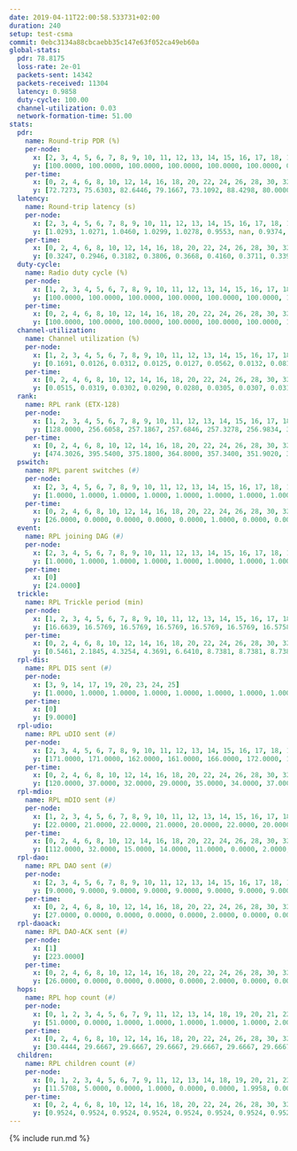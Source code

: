 ```yaml
---
date: 2019-04-11T22:00:58.533731+02:00
duration: 240
setup: test-csma
commit: 0ebc3134a88cbcaebb35c147e63f052ca49eb60a
global-stats:
  pdr: 78.8175
  loss-rate: 2e-01
  packets-sent: 14342
  packets-received: 11304
  latency: 0.9858
  duty-cycle: 100.00
  channel-utilization: 0.03
  network-formation-time: 51.00
stats:
  pdr:
    name: Round-trip PDR (%)
    per-node:
      x: [2, 3, 4, 5, 6, 7, 8, 9, 10, 11, 12, 13, 14, 15, 16, 17, 18, 19, 20, 21, 22, 23, 24, 25]
      y: [100.0000, 100.0000, 100.0000, 100.0000, 100.0000, 100.0000, 0.0000, 100.0000, 0.0000, 100.0000, 100.0000, 100.0000, 100.0000, 0.0000, 0.0000, 0.0000, 99.8361, 100.0000, 100.0000, 100.0000, 100.0000, 99.8392, 99.8316, 99.6716]
    per-time:
      x: [0, 2, 4, 6, 8, 10, 12, 14, 16, 18, 20, 22, 24, 26, 28, 30, 32, 34, 36, 38, 40, 42, 44, 46, 48, 50, 52, 54, 56, 58, 60, 62, 64, 66, 68, 70, 72, 74, 76, 78, 80, 82, 84, 86, 88, 90, 92, 94, 96, 98, 100, 102, 104, 106, 108, 110, 112, 114, 116, 118, 120, 122, 124, 126, 128, 130, 132, 134, 136, 138, 140, 142, 144, 146, 148, 150, 152, 154, 156, 158, 160, 162, 164, 166, 168, 170, 172, 174, 176, 178, 180, 182, 184, 186, 188, 190, 192, 194, 196, 198, 200, 202, 204, 206, 208, 210, 212, 214, 216, 218, 220, 222, 224, 226, 228, 230, 232, 234, 236, 238]
      y: [72.7273, 75.6303, 82.6446, 79.1667, 73.1092, 88.4298, 80.0000, 80.0000, 78.9916, 78.3333, 74.1667, 77.6860, 79.8319, 79.3388, 83.3333, 78.1513, 80.0000, 76.8595, 77.5000, 75.8333, 78.1513, 79.1667, 78.5124, 81.6667, 75.0000, 74.1667, 79.1667, 76.6667, 78.3333, 78.3333, 74.1667, 73.3333, 80.0000, 75.8333, 80.8333, 80.0000, 76.6667, 78.3333, 80.8333, 75.8333, 75.8333, 80.0000, 82.5000, 80.0000, 80.0000, 82.5000, 80.0000, 77.5000, 75.8333, 77.5000, 82.5000, 82.5000, 82.5000, 70.0000, 80.0000, 81.6667, 80.8333, 79.1667, 83.3333, 76.6667, 77.5000, 80.8333, 81.6667, 80.0000, 78.3333, 80.8333, 75.8333, 83.3333, 79.1667, 75.8333, 78.3333, 74.1667, 75.0000, 84.1667, 73.3333, 71.6667, 81.6667, 77.5000, 84.1667, 74.1667, 80.0000, 76.6667, 81.6667, 77.5000, 77.3109, 76.0331, 76.6667, 77.5000, 80.0000, 71.6667, 83.3333, 76.6667, 82.5000, 81.6667, 81.6667, 80.8333, 84.1667, 73.3333, 78.3333, 79.1667, 79.1667, 75.8333, 80.0000, 77.5000, 80.8333, 79.1667, 77.5000, 80.8333, 80.0000, 79.1667, 78.3333, 78.3333, 82.5000, 85.0000, 85.8333, 80.8333, 78.3333, 80.8333, 76.6667, 80.3279]
  latency:
    name: Round-trip latency (s)
    per-node:
      x: [2, 3, 4, 5, 6, 7, 8, 9, 10, 11, 12, 13, 14, 15, 16, 17, 18, 19, 20, 21, 22, 23, 24, 25]
      y: [1.0293, 1.0271, 1.0460, 1.0299, 1.0278, 0.9553, nan, 0.9374, nan, 0.9753, 0.9690, 0.9544, 0.9418, nan, nan, nan, 0.9748, 0.9529, 0.9713, 0.9710, 0.9549, 0.9916, 1.0154, 1.0043]
    per-time:
      x: [0, 2, 4, 6, 8, 10, 12, 14, 16, 18, 20, 22, 24, 26, 28, 30, 32, 34, 36, 38, 40, 42, 44, 46, 48, 50, 52, 54, 56, 58, 60, 62, 64, 66, 68, 70, 72, 74, 76, 78, 80, 82, 84, 86, 88, 90, 92, 94, 96, 98, 100, 102, 104, 106, 108, 110, 112, 114, 116, 118, 120, 122, 124, 126, 128, 130, 132, 134, 136, 138, 140, 142, 144, 146, 148, 150, 152, 154, 156, 158, 160, 162, 164, 166, 168, 170, 172, 174, 176, 178, 180, 182, 184, 186, 188, 190, 192, 194, 196, 198, 200, 202, 204, 206, 208, 210, 212, 214, 216, 218, 220, 222, 224, 226, 228, 230, 232, 234, 236, 238]
      y: [0.3247, 0.2946, 0.3182, 0.3806, 0.3668, 0.4160, 0.3711, 0.3399, 0.3630, 0.3143, 0.3739, 0.3531, 0.3119, 0.3833, 0.4194, 0.3926, 0.3721, 0.3937, 0.3941, 0.4811, 0.3819, 0.4267, 0.4463, 0.6836, 1.1380, 1.1337, 1.1363, 1.1438, 1.1384, 1.1450, 1.1541, 1.1398, 1.1483, 1.1375, 1.1456, 1.1472, 1.1379, 1.1378, 1.1392, 1.1429, 1.1381, 1.1579, 1.1225, 1.1486, 1.1381, 1.1424, 1.1356, 1.1394, 1.1425, 1.1536, 1.1390, 1.1512, 1.1438, 1.1606, 1.1444, 1.1567, 1.1385, 1.1300, 1.1405, 1.1280, 1.1184, 1.1368, 1.1373, 1.1445, 1.1386, 1.1320, 1.1404, 1.1320, 1.1280, 1.1250, 1.1368, 1.1425, 1.1290, 1.1356, 1.1246, 1.1334, 1.1272, 1.1430, 1.1332, 1.1430, 1.1358, 1.1267, 1.1366, 1.1212, 1.1160, 1.1151, 1.1232, 1.1395, 1.1342, 1.1378, 1.1370, 1.1326, 1.1379, 1.1291, 1.1317, 1.1225, 1.1291, 1.1223, 1.1359, 1.1341, 1.1385, 1.1421, 1.1294, 1.1391, 1.1324, 1.1263, 1.1336, 1.1359, 1.1252, 1.1313, 1.1296, 1.1380, 1.1403, 1.1195, 1.1378, 1.1352, 1.1289, 1.1273, 1.1264, 1.1146]
  duty-cycle:
    name: Radio duty cycle (%)
    per-node:
      x: [1, 2, 3, 4, 5, 6, 7, 8, 9, 10, 11, 12, 13, 14, 15, 16, 17, 18, 19, 20, 21, 22, 23, 24, 25]
      y: [100.0000, 100.0000, 100.0000, 100.0000, 100.0000, 100.0000, 100.0000, 100.0000, 100.0000, 100.0000, 100.0000, 100.0000, 100.0000, 100.0000, 100.0000, 100.0000, 100.0000, 100.0000, 100.0000, 100.0000, 100.0000, 100.0000, 100.0000, 100.0000, 100.0000]
    per-time:
      x: [0, 2, 4, 6, 8, 10, 12, 14, 16, 18, 20, 22, 24, 26, 28, 30, 32, 34, 36, 38, 40, 42, 44, 46, 48, 50, 52, 54, 56, 58, 60, 62, 64, 66, 68, 70, 72, 74, 76, 78, 80, 82, 84, 86, 88, 90, 92, 94, 96, 98, 100, 102, 104, 106, 108, 110, 112, 114, 116, 118, 120, 122, 124, 126, 128, 130, 132, 134, 136, 138, 140, 142, 144, 146, 148, 150, 152, 154, 156, 158, 160, 162, 164, 166, 168, 170, 172, 174, 176, 178, 180, 182, 184, 186, 188, 190, 192, 194, 196, 198, 200, 202, 204, 206, 208, 210, 212, 214, 216, 218, 220, 222, 224, 226, 228, 230, 232, 234, 236, 238]
      y: [100.0000, 100.0000, 100.0000, 100.0000, 100.0000, 100.0000, 100.0000, 100.0000, 100.0000, 100.0000, 100.0000, 100.0000, 100.0000, 100.0000, 100.0000, 100.0000, 100.0000, 100.0000, 100.0000, 100.0000, 100.0000, 100.0000, 100.0000, 100.0000, 100.0000, 100.0000, 100.0000, 100.0000, 100.0000, 100.0000, 100.0000, 100.0000, 100.0000, 100.0000, 100.0000, 100.0000, 100.0000, 100.0000, 100.0000, 100.0000, 100.0000, 100.0000, 100.0000, 100.0000, 100.0000, 100.0000, 100.0000, 100.0000, 100.0000, 100.0000, 100.0000, 100.0000, 100.0000, 100.0000, 100.0000, 100.0000, 100.0000, 100.0000, 100.0000, 100.0000, 100.0000, 100.0000, 100.0000, 100.0000, 100.0000, 100.0000, 100.0000, 100.0000, 100.0000, 100.0000, 100.0000, 100.0000, 100.0000, 100.0000, 100.0000, 100.0000, 100.0000, 100.0000, 100.0000, 100.0000, 100.0000, 100.0000, 100.0000, 100.0000, 100.0000, 100.0000, 100.0000, 100.0000, 100.0000, 100.0000, 100.0000, 100.0000, 100.0000, 100.0000, 100.0000, 100.0000, 100.0000, 100.0000, 100.0000, 100.0000, 100.0000, 100.0000, 100.0000, 100.0000, 100.0000, 100.0000, 100.0000, 100.0000, 100.0000, 100.0000, 100.0000, 100.0000, 100.0000, 100.0000, 100.0000, 100.0000, 100.0000, 100.0000, 100.0000, 100.0000]
  channel-utilization:
    name: Channel utilization (%)
    per-node:
      x: [1, 2, 3, 4, 5, 6, 7, 8, 9, 10, 11, 12, 13, 14, 15, 16, 17, 18, 19, 20, 21, 22, 23, 24, 25]
      y: [0.1691, 0.0126, 0.0312, 0.0125, 0.0127, 0.0562, 0.0132, 0.0818, 0.0139, 0.0056, 0.0142, 0.0142, 0.0138, 0.0136, 0.1435, 0.0058, 0.0054, 0.0217, 0.0142, 0.0162, 0.0144, 0.0149, 0.0150, 0.0207, 0.0190]
    per-time:
      x: [0, 2, 4, 6, 8, 10, 12, 14, 16, 18, 20, 22, 24, 26, 28, 30, 32, 34, 36, 38, 40, 42, 44, 46, 48, 50, 52, 54, 56, 58, 60, 62, 64, 66, 68, 70, 72, 74, 76, 78, 80, 82, 84, 86, 88, 90, 92, 94, 96, 98, 100, 102, 104, 106, 108, 110, 112, 114, 116, 118, 120, 122, 124, 126, 128, 130, 132, 134, 136, 138, 140, 142, 144, 146, 148, 150, 152, 154, 156, 158, 160, 162, 164, 166, 168, 170, 172, 174, 176, 178, 180, 182, 184, 186, 188, 190, 192, 194, 196, 198, 200, 202, 204, 206, 208, 210, 212, 214, 216, 218, 220, 222, 224, 226, 228, 230, 232, 234, 236, 238]
      y: [0.0515, 0.0319, 0.0302, 0.0290, 0.0280, 0.0305, 0.0307, 0.0313, 0.0283, 0.0299, 0.0265, 0.0298, 0.0286, 0.0300, 0.0332, 0.0320, 0.0286, 0.0309, 0.0293, 0.0282, 0.0252, 0.0296, 0.0268, 0.0294, 0.0286, 0.0271, 0.0266, 0.0292, 0.0330, 0.0309, 0.0289, 0.0273, 0.0262, 0.0306, 0.0301, 0.0300, 0.0284, 0.0310, 0.0267, 0.0292, 0.0290, 0.0302, 0.0307, 0.0361, 0.0292, 0.0307, 0.0284, 0.0291, 0.0274, 0.0323, 0.0284, 0.0335, 0.0305, 0.0288, 0.0292, 0.0295, 0.0290, 0.0382, 0.0300, 0.0290, 0.0306, 0.0252, 0.0321, 0.0299, 0.0306, 0.0286, 0.0292, 0.0310, 0.0315, 0.0302, 0.0276, 0.0338, 0.0283, 0.0300, 0.0297, 0.0269, 0.0271, 0.0294, 0.0317, 0.0287, 0.0297, 0.0287, 0.0311, 0.0275, 0.0295, 0.0332, 0.0309, 0.0305, 0.0291, 0.0283, 0.0305, 0.0290, 0.0326, 0.0296, 0.0334, 0.0290, 0.0303, 0.0296, 0.0294, 0.0341, 0.0322, 0.0281, 0.0342, 0.0319, 0.0339, 0.0293, 0.0296, 0.0307, 0.0294, 0.0298, 0.0312, 0.0287, 0.0325, 0.0330, 0.0376, 0.0347, 0.0298, 0.0312, 0.0289, 0.0286]
  rank:
    name: RPL rank (ETX-128)
    per-node:
      x: [1, 2, 3, 4, 5, 6, 7, 8, 9, 10, 11, 12, 13, 14, 15, 16, 17, 18, 19, 20, 21, 22, 23, 24, 25]
      y: [128.0000, 256.6058, 257.1867, 257.6846, 257.3278, 256.9834, 386.5270, 257.0664, 385.5477, 272.7427, 386.8755, 387.6017, 386.7261, 388.1701, 259.2739, 401.7355, 390.2510, 401.4156, 388.5934, 390.9959, 388.8838, 389.6763, 401.9170, 500.8519, 492.3033]
    per-time:
      x: [0, 2, 4, 6, 8, 10, 12, 14, 16, 18, 20, 22, 24, 26, 28, 30, 32, 34, 36, 38, 40, 42, 44, 46, 48, 50, 52, 54, 56, 58, 60, 62, 64, 66, 68, 70, 72, 74, 76, 78, 80, 82, 84, 86, 88, 90, 92, 94, 96, 98, 100, 102, 104, 106, 108, 110, 112, 114, 116, 118, 120, 122, 124, 126, 128, 130, 132, 134, 136, 138, 140, 142, 144, 146, 148, 150, 152, 154, 156, 158, 160, 162, 164, 166, 168, 170, 172, 174, 176, 178, 180, 182, 184, 186, 188, 190, 192, 194, 196, 198, 200, 202, 204, 206, 208, 210, 212, 214, 216, 218, 220, 222, 224, 226, 228, 230, 232, 234, 236, 238]
      y: [474.3026, 395.5400, 375.1800, 364.8000, 357.3400, 351.9020, 350.3600, 350.0800, 347.4400, 345.4800, 346.3200, 345.4400, 345.0000, 344.9200, 344.3000, 344.9600, 344.2200, 348.7400, 349.5400, 351.2800, 351.1569, 348.5600, 344.7000, 342.2400, 342.0600, 341.6000, 342.1400, 342.4600, 343.6000, 341.4200, 341.7000, 341.6600, 341.9800, 342.4000, 345.4600, 347.0800, 345.9600, 347.0000, 346.2800, 348.7200, 343.4400, 341.2000, 340.4000, 340.5000, 341.1000, 340.2800, 341.9600, 341.5600, 341.7200, 341.4800, 339.6600, 340.5400, 340.0200, 340.5000, 342.5200, 344.5400, 343.8000, 340.9800, 339.0600, 340.5600, 339.9400, 339.0200, 341.1400, 346.2000, 344.4600, 344.0800, 344.6400, 346.5600, 344.1600, 346.6800, 346.0600, 343.0200, 341.2800, 339.9000, 343.2400, 342.7000, 341.8800, 342.4600, 340.9000, 343.2200, 342.3400, 341.8600, 346.7800, 346.1200, 342.9800, 345.9216, 342.6400, 347.6078, 342.1600, 341.6400, 344.6000, 345.3800, 344.7800, 344.5200, 346.2400, 344.4800, 344.7400, 343.2200, 345.1200, 349.0600, 349.4200, 349.3800, 346.0200, 349.0392, 345.9400, 345.6200, 346.0200, 346.3922, 345.9800, 349.1961, 346.0000, 346.0200, 345.3400, 345.9400, 345.6000, 345.8600, 349.7647, 345.8400, 344.8400, 345.1200]
  pswitch:
    name: RPL parent switches (#)
    per-node:
      x: [2, 3, 4, 5, 6, 7, 8, 9, 10, 11, 12, 13, 14, 15, 16, 17, 18, 19, 20, 21, 22, 23, 24, 25]
      y: [1.0000, 1.0000, 1.0000, 1.0000, 1.0000, 1.0000, 1.0000, 1.0000, 1.0000, 1.0000, 1.0000, 1.0000, 1.0000, 1.0000, 2.0000, 3.0000, 3.0000, 1.0000, 1.0000, 1.0000, 1.0000, 1.0000, 3.0000, 4.0000]
    per-time:
      x: [0, 2, 4, 6, 8, 10, 12, 14, 16, 18, 20, 22, 24, 26, 28, 30, 32, 34, 36, 38, 40, 42, 44, 46, 48, 50, 52, 54, 56, 58, 60, 62, 64, 66, 68, 70, 72, 74, 76, 78, 80, 82, 84, 86, 88, 90, 92, 94, 96, 98, 100, 102, 104, 106, 108, 110, 112, 114, 116, 118, 120, 122, 124, 126, 128, 130, 132, 134, 136, 138, 140, 142, 144, 146, 148, 150, 152, 154, 156, 158, 160, 162, 164, 166, 168, 170, 172, 174, 176, 178, 180, 182, 184, 186, 188, 190, 192, 194, 196, 198, 200, 202, 204, 206, 208, 210, 212, 214, 216, 218, 220, 222, 224, 226, 228, 230, 232]
      y: [26.0000, 0.0000, 0.0000, 0.0000, 0.0000, 1.0000, 0.0000, 0.0000, 0.0000, 0.0000, 0.0000, 0.0000, 0.0000, 0.0000, 0.0000, 0.0000, 0.0000, 0.0000, 0.0000, 0.0000, 1.0000, 0.0000, 0.0000, 0.0000, 0.0000, 0.0000, 0.0000, 0.0000, 0.0000, 0.0000, 0.0000, 0.0000, 0.0000, 0.0000, 0.0000, 0.0000, 0.0000, 0.0000, 0.0000, 0.0000, 0.0000, 0.0000, 0.0000, 0.0000, 0.0000, 0.0000, 0.0000, 0.0000, 0.0000, 0.0000, 0.0000, 0.0000, 0.0000, 0.0000, 0.0000, 0.0000, 0.0000, 0.0000, 0.0000, 0.0000, 0.0000, 0.0000, 0.0000, 0.0000, 0.0000, 0.0000, 0.0000, 0.0000, 0.0000, 0.0000, 0.0000, 0.0000, 0.0000, 0.0000, 0.0000, 0.0000, 0.0000, 0.0000, 0.0000, 0.0000, 0.0000, 0.0000, 0.0000, 0.0000, 0.0000, 1.0000, 0.0000, 1.0000, 0.0000, 0.0000, 0.0000, 0.0000, 0.0000, 0.0000, 0.0000, 0.0000, 0.0000, 0.0000, 0.0000, 0.0000, 0.0000, 0.0000, 0.0000, 1.0000, 0.0000, 0.0000, 0.0000, 1.0000, 0.0000, 1.0000, 0.0000, 0.0000, 0.0000, 0.0000, 0.0000, 0.0000, 1.0000]
  event:
    name: RPL joining DAG (#)
    per-node:
      x: [2, 3, 4, 5, 6, 7, 8, 9, 10, 11, 12, 13, 14, 15, 16, 17, 18, 19, 20, 21, 22, 23, 24, 25]
      y: [1.0000, 1.0000, 1.0000, 1.0000, 1.0000, 1.0000, 1.0000, 1.0000, 1.0000, 1.0000, 1.0000, 1.0000, 1.0000, 1.0000, 1.0000, 1.0000, 1.0000, 1.0000, 1.0000, 1.0000, 1.0000, 1.0000, 1.0000, 1.0000]
    per-time:
      x: [0]
      y: [24.0000]
  trickle:
    name: RPL Trickle period (min)
    per-node:
      x: [1, 2, 3, 4, 5, 6, 7, 8, 9, 10, 11, 12, 13, 14, 15, 16, 17, 18, 19, 20, 21, 22, 23, 24, 25]
      y: [16.6639, 16.5769, 16.5769, 16.5769, 16.5769, 16.5769, 16.5758, 16.5769, 16.5769, 16.5769, 16.5769, 16.5769, 16.5395, 16.5758, 16.5769, 16.5795, 16.5483, 16.4483, 16.5395, 16.5395, 16.5304, 16.5395, 16.5395, 16.5472, 16.5510]
    per-time:
      x: [0, 2, 4, 6, 8, 10, 12, 14, 16, 18, 20, 22, 24, 26, 28, 30, 32, 34, 36, 38, 40, 42, 44, 46, 48, 50, 52, 54, 56, 58, 60, 62, 64, 66, 68, 70, 72, 74, 76, 78, 80, 82, 84, 86, 88, 90, 92, 94, 96, 98, 100, 102, 104, 106, 108, 110, 112, 114, 116, 118, 120, 122, 124, 126, 128, 130, 132, 134, 136, 138, 140, 142, 144, 146, 148, 150, 152, 154, 156, 158, 160, 162, 164, 166, 168, 170, 172, 174, 176, 178, 180, 182, 184, 186, 188, 190, 192, 194, 196, 198, 200, 202, 204, 206, 208, 210, 212, 214, 216, 218, 220, 222, 224, 226, 228, 230, 232, 234, 236, 238]
      y: [0.5461, 2.1845, 4.3254, 4.3691, 6.6410, 8.7381, 8.7381, 8.7381, 11.7091, 17.4763, 17.4763, 17.4763, 17.4763, 17.4763, 17.4763, 17.4763, 17.4763, 17.4763, 17.4763, 17.4763, 17.4763, 17.4763, 17.4763, 17.4763, 17.4763, 17.4763, 17.4763, 17.4763, 17.4763, 17.4763, 17.4763, 17.4763, 17.4763, 17.4763, 17.4763, 17.4763, 17.4763, 17.4763, 17.4763, 17.4763, 17.4763, 17.4763, 17.4763, 17.4763, 17.4763, 17.4763, 17.4763, 17.4763, 17.4763, 17.4763, 17.4763, 17.4763, 17.4763, 17.4763, 17.4763, 17.4763, 17.4763, 17.4763, 17.4763, 17.4763, 17.4763, 17.4763, 17.4763, 17.4763, 17.4763, 17.4763, 17.4763, 17.4763, 17.4763, 17.4763, 17.4763, 17.4763, 17.4763, 17.4763, 17.4763, 17.4763, 17.4763, 17.4763, 17.4763, 17.4763, 17.4763, 17.4763, 17.4763, 17.4763, 17.4763, 17.4763, 17.4763, 17.4763, 17.4763, 17.4763, 17.4763, 17.4763, 17.4763, 17.4763, 17.4763, 17.4763, 17.4763, 17.4763, 17.4763, 17.4763, 17.4763, 17.4763, 17.4763, 17.4763, 17.4763, 17.4763, 17.4763, 17.4763, 17.4763, 17.4763, 17.4763, 17.4763, 17.4763, 17.4763, 17.4763, 17.4763, 17.4763, 17.4763, 17.4763, 17.4763]
  rpl-dis:
    name: RPL DIS sent (#)
    per-node:
      x: [3, 9, 14, 17, 19, 20, 23, 24, 25]
      y: [1.0000, 1.0000, 1.0000, 1.0000, 1.0000, 1.0000, 1.0000, 1.0000, 1.0000]
    per-time:
      x: [0]
      y: [9.0000]
  rpl-udio:
    name: RPL uDIO sent (#)
    per-node:
      x: [2, 3, 4, 5, 6, 7, 8, 9, 10, 11, 12, 13, 14, 15, 16, 17, 18, 19, 20, 21, 22, 23, 24, 25]
      y: [171.0000, 171.0000, 162.0000, 161.0000, 166.0000, 172.0000, 153.0000, 167.0000, 190.0000, 169.0000, 172.0000, 167.0000, 164.0000, 132.0000, 188.0000, 179.0000, 177.0000, 169.0000, 163.0000, 166.0000, 167.0000, 157.0000, 165.0000, 168.0000]
    per-time:
      x: [0, 2, 4, 6, 8, 10, 12, 14, 16, 18, 20, 22, 24, 26, 28, 30, 32, 34, 36, 38, 40, 42, 44, 46, 48, 50, 52, 54, 56, 58, 60, 62, 64, 66, 68, 70, 72, 74, 76, 78, 80, 82, 84, 86, 88, 90, 92, 94, 96, 98, 100, 102, 104, 106, 108, 110, 112, 114, 116, 118, 120, 122, 124, 126, 128, 130, 132, 134, 136, 138, 140, 142, 144, 146, 148, 150, 152, 154, 156, 158, 160, 162, 164, 166, 168, 170, 172, 174, 176, 178, 180, 182, 184, 186, 188, 190, 192, 194, 196, 198, 200, 202, 204, 206, 208, 210, 212, 214, 216, 218, 220, 222, 224, 226, 228, 230, 232, 234, 236, 238, 240]
      y: [120.0000, 37.0000, 32.0000, 29.0000, 35.0000, 34.0000, 37.0000, 30.0000, 34.0000, 34.0000, 38.0000, 30.0000, 33.0000, 29.0000, 34.0000, 29.0000, 30.0000, 31.0000, 35.0000, 31.0000, 27.0000, 30.0000, 38.0000, 34.0000, 35.0000, 28.0000, 34.0000, 32.0000, 29.0000, 32.0000, 35.0000, 31.0000, 33.0000, 31.0000, 28.0000, 31.0000, 33.0000, 34.0000, 32.0000, 31.0000, 34.0000, 31.0000, 28.0000, 34.0000, 34.0000, 32.0000, 31.0000, 38.0000, 31.0000, 33.0000, 35.0000, 32.0000, 40.0000, 31.0000, 34.0000, 33.0000, 30.0000, 34.0000, 34.0000, 32.0000, 29.0000, 30.0000, 36.0000, 32.0000, 31.0000, 32.0000, 31.0000, 40.0000, 36.0000, 29.0000, 34.0000, 34.0000, 32.0000, 34.0000, 34.0000, 38.0000, 36.0000, 31.0000, 32.0000, 32.0000, 32.0000, 34.0000, 30.0000, 34.0000, 29.0000, 32.0000, 31.0000, 31.0000, 32.0000, 30.0000, 34.0000, 37.0000, 33.0000, 35.0000, 35.0000, 28.0000, 31.0000, 34.0000, 29.0000, 32.0000, 33.0000, 29.0000, 36.0000, 30.0000, 33.0000, 35.0000, 33.0000, 33.0000, 35.0000, 36.0000, 34.0000, 30.0000, 40.0000, 34.0000, 35.0000, 31.0000, 34.0000, 36.0000, 27.0000, 35.0000, 0.0000]
  rpl-mdio:
    name: RPL mDIO sent (#)
    per-node:
      x: [1, 2, 3, 4, 5, 6, 7, 8, 9, 10, 11, 12, 13, 14, 15, 16, 17, 18, 19, 20, 21, 22, 23, 24, 25]
      y: [22.0000, 21.0000, 22.0000, 21.0000, 20.0000, 22.0000, 20.0000, 23.0000, 20.0000, 21.0000, 21.0000, 21.0000, 20.0000, 21.0000, 23.0000, 20.0000, 20.0000, 23.0000, 20.0000, 21.0000, 20.0000, 21.0000, 20.0000, 20.0000, 20.0000]
    per-time:
      x: [0, 2, 4, 6, 8, 10, 12, 14, 16, 18, 20, 22, 24, 26, 28, 30, 32, 34, 36, 38, 40, 42, 44, 46, 48, 50, 52, 54, 56, 58, 60, 62, 64, 66, 68, 70, 72, 74, 76, 78, 80, 82, 84, 86, 88, 90, 92, 94, 96, 98, 100, 102, 104, 106, 108, 110, 112, 114, 116, 118, 120, 122, 124, 126, 128, 130, 132, 134, 136, 138, 140, 142, 144, 146, 148, 150, 152, 154, 156, 158, 160, 162, 164, 166, 168, 170, 172, 174, 176, 178, 180, 182, 184, 186, 188, 190, 192, 194, 196, 198, 200, 202, 204, 206, 208, 210, 212, 214, 216, 218, 220, 222, 224, 226, 228, 230, 232, 234, 236, 238]
      y: [112.0000, 32.0000, 15.0000, 14.0000, 11.0000, 0.0000, 2.0000, 11.0000, 12.0000, 0.0000, 0.0000, 0.0000, 0.0000, 5.0000, 5.0000, 9.0000, 0.0000, 6.0000, 0.0000, 0.0000, 0.0000, 0.0000, 6.0000, 7.0000, 6.0000, 5.0000, 1.0000, 0.0000, 0.0000, 0.0000, 3.0000, 4.0000, 2.0000, 9.0000, 6.0000, 1.0000, 0.0000, 0.0000, 0.0000, 3.0000, 9.0000, 5.0000, 5.0000, 3.0000, 0.0000, 0.0000, 0.0000, 0.0000, 4.0000, 9.0000, 5.0000, 5.0000, 2.0000, 0.0000, 0.0000, 0.0000, 0.0000, 8.0000, 8.0000, 5.0000, 1.0000, 3.0000, 0.0000, 0.0000, 0.0000, 3.0000, 7.0000, 6.0000, 6.0000, 3.0000, 0.0000, 0.0000, 0.0000, 0.0000, 2.0000, 2.0000, 5.0000, 7.0000, 9.0000, 0.0000, 0.0000, 0.0000, 0.0000, 4.0000, 6.0000, 5.0000, 6.0000, 4.0000, 0.0000, 0.0000, 0.0000, 0.0000, 5.0000, 4.0000, 8.0000, 6.0000, 2.0000, 0.0000, 0.0000, 0.0000, 2.0000, 5.0000, 5.0000, 4.0000, 9.0000, 0.0000, 0.0000, 0.0000, 0.0000, 5.0000, 4.0000, 5.0000, 7.0000, 4.0000, 0.0000, 0.0000, 0.0000, 0.0000, 7.0000, 7.0000]
  rpl-dao:
    name: RPL DAO sent (#)
    per-node:
      x: [2, 3, 4, 5, 6, 7, 8, 9, 10, 11, 12, 13, 14, 15, 16, 17, 18, 19, 20, 21, 22, 23, 24, 25]
      y: [9.0000, 9.0000, 9.0000, 9.0000, 9.0000, 9.0000, 9.0000, 9.0000, 9.0000, 9.0000, 9.0000, 9.0000, 9.0000, 9.0000, 9.0000, 11.0000, 11.0000, 9.0000, 9.0000, 9.0000, 9.0000, 10.0000, 10.0000, 11.0000]
    per-time:
      x: [0, 2, 4, 6, 8, 10, 12, 14, 16, 18, 20, 22, 24, 26, 28, 30, 32, 34, 36, 38, 40, 42, 44, 46, 48, 50, 52, 54, 56, 58, 60, 62, 64, 66, 68, 70, 72, 74, 76, 78, 80, 82, 84, 86, 88, 90, 92, 94, 96, 98, 100, 102, 104, 106, 108, 110, 112, 114, 116, 118, 120, 122, 124, 126, 128, 130, 132, 134, 136, 138, 140, 142, 144, 146, 148, 150, 152, 154, 156, 158, 160, 162, 164, 166, 168, 170, 172, 174, 176, 178, 180, 182, 184, 186, 188, 190, 192, 194, 196, 198, 200, 202, 204, 206, 208, 210, 212, 214, 216, 218, 220, 222, 224, 226, 228, 230, 232]
      y: [27.0000, 0.0000, 0.0000, 0.0000, 0.0000, 2.0000, 0.0000, 0.0000, 0.0000, 0.0000, 0.0000, 0.0000, 0.0000, 0.0000, 22.0000, 1.0000, 0.0000, 0.0000, 0.0000, 1.0000, 1.0000, 0.0000, 0.0000, 0.0000, 0.0000, 0.0000, 0.0000, 0.0000, 18.0000, 4.0000, 0.0000, 0.0000, 0.0000, 1.0000, 0.0000, 1.0000, 0.0000, 0.0000, 0.0000, 0.0000, 0.0000, 0.0000, 13.0000, 9.0000, 0.0000, 0.0000, 0.0000, 0.0000, 1.0000, 1.0000, 0.0000, 0.0000, 0.0000, 0.0000, 0.0000, 0.0000, 6.0000, 15.0000, 1.0000, 0.0000, 0.0000, 0.0000, 1.0000, 1.0000, 0.0000, 0.0000, 0.0000, 0.0000, 0.0000, 0.0000, 2.0000, 19.0000, 1.0000, 0.0000, 0.0000, 0.0000, 1.0000, 0.0000, 1.0000, 0.0000, 0.0000, 0.0000, 0.0000, 0.0000, 0.0000, 17.0000, 5.0000, 1.0000, 0.0000, 0.0000, 1.0000, 0.0000, 1.0000, 0.0000, 0.0000, 0.0000, 0.0000, 0.0000, 0.0000, 13.0000, 8.0000, 1.0000, 0.0000, 1.0000, 0.0000, 1.0000, 1.0000, 1.0000, 0.0000, 1.0000, 0.0000, 0.0000, 0.0000, 6.0000, 13.0000, 2.0000, 1.0000]
  rpl-daoack:
    name: RPL DAO-ACK sent (#)
    per-node:
      x: [1]
      y: [223.0000]
    per-time:
      x: [0, 2, 4, 6, 8, 10, 12, 14, 16, 18, 20, 22, 24, 26, 28, 30, 32, 34, 36, 38, 40, 42, 44, 46, 48, 50, 52, 54, 56, 58, 60, 62, 64, 66, 68, 70, 72, 74, 76, 78, 80, 82, 84, 86, 88, 90, 92, 94, 96, 98, 100, 102, 104, 106, 108, 110, 112, 114, 116, 118, 120, 122, 124, 126, 128, 130, 132, 134, 136, 138, 140, 142, 144, 146, 148, 150, 152, 154, 156, 158, 160, 162, 164, 166, 168, 170, 172, 174, 176, 178, 180, 182, 184, 186, 188, 190, 192, 194, 196, 198, 200, 202, 204, 206, 208, 210, 212, 214, 216, 218, 220, 222, 224, 226, 228, 230, 232]
      y: [26.0000, 0.0000, 0.0000, 0.0000, 0.0000, 2.0000, 0.0000, 0.0000, 0.0000, 0.0000, 0.0000, 0.0000, 0.0000, 0.0000, 22.0000, 1.0000, 0.0000, 0.0000, 0.0000, 1.0000, 1.0000, 0.0000, 0.0000, 0.0000, 0.0000, 0.0000, 0.0000, 0.0000, 17.0000, 5.0000, 0.0000, 0.0000, 0.0000, 1.0000, 0.0000, 1.0000, 0.0000, 0.0000, 0.0000, 0.0000, 0.0000, 0.0000, 13.0000, 9.0000, 0.0000, 0.0000, 0.0000, 0.0000, 1.0000, 1.0000, 0.0000, 0.0000, 0.0000, 0.0000, 0.0000, 0.0000, 6.0000, 15.0000, 1.0000, 0.0000, 0.0000, 0.0000, 1.0000, 1.0000, 0.0000, 0.0000, 0.0000, 0.0000, 0.0000, 0.0000, 2.0000, 19.0000, 1.0000, 0.0000, 0.0000, 0.0000, 1.0000, 0.0000, 1.0000, 0.0000, 0.0000, 0.0000, 0.0000, 0.0000, 0.0000, 17.0000, 5.0000, 1.0000, 0.0000, 0.0000, 1.0000, 0.0000, 1.0000, 0.0000, 0.0000, 0.0000, 0.0000, 0.0000, 0.0000, 13.0000, 8.0000, 1.0000, 0.0000, 1.0000, 0.0000, 1.0000, 1.0000, 1.0000, 0.0000, 1.0000, 0.0000, 0.0000, 0.0000, 6.0000, 13.0000, 2.0000, 1.0000]
  hops:
    name: RPL hop count (#)
    per-node:
      x: [0, 1, 2, 3, 4, 5, 6, 7, 9, 11, 12, 13, 14, 18, 19, 20, 21, 22, 23, 24, 25]
      y: [51.0000, 0.0000, 1.0000, 1.0000, 1.0000, 1.0000, 1.0000, 2.0000, 51.0000, 51.0000, 51.0000, 2.0000, 51.0000, 2.2042, 51.0000, 51.0000, 51.0000, 51.0000, 51.0000, 51.0000, 39.0000]
    per-time:
      x: [0, 2, 4, 6, 8, 10, 12, 14, 16, 18, 20, 22, 24, 26, 28, 30, 32, 34, 36, 38, 40, 42, 44, 46, 48, 50, 52, 54, 56, 58, 60, 62, 64, 66, 68, 70, 72, 74, 76, 78, 80, 82, 84, 86, 88, 90, 92, 94, 96, 98, 100, 102, 104, 106, 108, 110, 112, 114, 116, 118, 120, 122, 124, 126, 128, 130, 132, 134, 136, 138, 140, 142, 144, 146, 148, 150, 152, 154, 156, 158, 160, 162, 164, 166, 168, 170, 172, 174, 176, 178, 180, 182, 184, 186, 188, 190, 192, 194, 196, 198, 200, 202, 204, 206, 208, 210, 212, 214, 216, 218, 220, 222, 224, 226, 228, 230, 232, 234, 236, 238]
      y: [30.4444, 29.6667, 29.6667, 29.6667, 29.6667, 29.6667, 29.6667, 29.6667, 29.6667, 29.6667, 29.6667, 29.6667, 29.6667, 29.6667, 29.6667, 29.6667, 29.6667, 29.6667, 29.6667, 29.6667, 29.6667, 29.6667, 29.6667, 29.6667, 29.6667, 29.6667, 29.6667, 29.6667, 29.6667, 29.6667, 29.6667, 29.6667, 29.6667, 29.6667, 29.6667, 29.6667, 29.6667, 29.6667, 29.6667, 29.6667, 29.6667, 29.6667, 29.6667, 29.6667, 29.6667, 29.6667, 29.6667, 29.6667, 29.6667, 29.6667, 29.6667, 29.6667, 29.6667, 29.6667, 29.6667, 29.6667, 29.6667, 29.6667, 29.6667, 29.6667, 29.6667, 29.6667, 29.6667, 29.6667, 29.6667, 29.6667, 29.6667, 29.6667, 29.6667, 29.6667, 29.6667, 29.6667, 29.6667, 29.6667, 29.6667, 29.6667, 29.6667, 29.6667, 29.6667, 29.6667, 29.6667, 29.6667, 29.6667, 29.6667, 29.6667, 29.6667, 28.5238, 27.3810, 27.3810, 27.3810, 27.3810, 27.3810, 27.3810, 27.3810, 27.3810, 27.3810, 27.3810, 27.3810, 27.3810, 27.3810, 27.3810, 27.3810, 27.3810, 27.3810, 27.3810, 27.3810, 27.3810, 27.3810, 27.3810, 27.3810, 27.3810, 27.3810, 27.3810, 27.3810, 27.3810, 27.3810, 28.5238, 29.6667, 29.6667, 29.6667]
  children:
    name: RPL children count (#)
    per-node:
      x: [0, 1, 2, 3, 4, 5, 6, 7, 9, 11, 12, 13, 14, 18, 19, 20, 21, 22, 23, 24, 25]
      y: [11.5708, 5.0000, 0.0000, 1.0000, 0.0000, 0.0000, 1.9958, 0.0000, 0.0000, 0.0000, 0.0000, 0.0000, 0.0000, 0.2500, 0.0000, 0.1125, 0.0167, 0.0542, 0.0000, 0.0000, 0.0000]
    per-time:
      x: [0, 2, 4, 6, 8, 10, 12, 14, 16, 18, 20, 22, 24, 26, 28, 30, 32, 34, 36, 38, 40, 42, 44, 46, 48, 50, 52, 54, 56, 58, 60, 62, 64, 66, 68, 70, 72, 74, 76, 78, 80, 82, 84, 86, 88, 90, 92, 94, 96, 98, 100, 102, 104, 106, 108, 110, 112, 114, 116, 118, 120, 122, 124, 126, 128, 130, 132, 134, 136, 138, 140, 142, 144, 146, 148, 150, 152, 154, 156, 158, 160, 162, 164, 166, 168, 170, 172, 174, 176, 178, 180, 182, 184, 186, 188, 190, 192, 194, 196, 198, 200, 202, 204, 206, 208, 210, 212, 214, 216, 218, 220, 222, 224, 226, 228, 230, 232, 234, 236, 238]
      y: [0.9524, 0.9524, 0.9524, 0.9524, 0.9524, 0.9524, 0.9524, 0.9524, 0.9524, 0.9524, 0.9524, 0.9524, 0.9524, 0.9524, 0.9524, 0.9524, 0.9524, 0.9524, 0.9524, 0.9524, 0.9524, 0.9524, 0.9524, 0.9524, 0.9524, 0.9524, 0.9524, 0.9524, 0.9524, 0.9524, 0.9524, 0.9524, 0.9524, 0.9524, 0.9524, 0.9524, 0.9524, 0.9524, 0.9524, 0.9524, 0.9524, 0.9524, 0.9524, 0.9524, 0.9524, 0.9524, 0.9524, 0.9524, 0.9524, 0.9524, 0.9524, 0.9524, 0.9524, 0.9524, 0.9524, 0.9524, 0.9524, 0.9524, 0.9524, 0.9524, 0.9524, 0.9524, 0.9524, 0.9524, 0.9524, 0.9524, 0.9524, 0.9524, 0.9524, 0.9524, 0.9524, 0.9524, 0.9524, 0.9524, 0.9524, 0.9524, 0.9524, 0.9524, 0.9524, 0.9524, 0.9524, 0.9524, 0.9524, 0.9524, 0.9524, 0.9524, 0.9524, 0.9524, 0.9524, 0.9524, 0.9524, 0.9524, 0.9524, 0.9524, 0.9524, 0.9524, 0.9524, 0.9524, 0.9524, 0.9524, 0.9524, 0.9524, 0.9524, 0.9524, 0.9524, 0.9524, 0.9524, 0.9524, 0.9524, 0.9524, 0.9524, 0.9524, 0.9524, 0.9524, 0.9524, 0.9524, 0.9524, 0.9524, 0.9524, 0.9524]
---
```


{% include run.md %}
